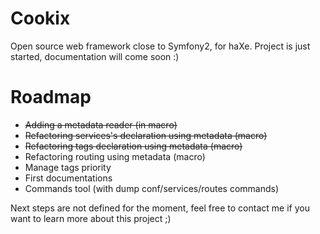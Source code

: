 Cookix
=====

Open source web framework close to Symfony2, for haXe.
Project is just started, documentation will come soon :)

Roadmap
=====
- ~~Adding a metadata reader (in macro)~~
- ~~Refactoring services's declaration using metadata (macro)~~
- ~~Refactoring tags declaration using metadata (macro)~~
- Refactoring routing using metadata (macro)
- Manage tags priority
- First documentations
- Commands tool (with dump conf/services/routes commands)

Next steps are not defined for the moment, feel free to contact me if you want to learn more about this project ;)
